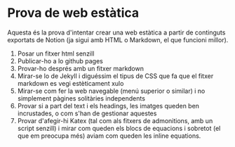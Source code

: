 # Prova de web estàtica
Aquesta és la prova d'intentar crear una web estàtica a partir de continguts exportats de Notion (ja sigui amb HTML o Markdown, el que funcioni millor).
1. Posar un fitxer html senzill
2. Publicar-ho a lo github pages
3. Provar-ho després amb un fitxer markdown
4. Mirar-se lo de Jekyll i diguéssim el tipus de CSS que fa que el fitxer markdown es vegi estèticament xulo
5. Mirar-se com fer la web navegable (menú superior o similar) i no simplement pàgines solitàries independents
6. Provar si a part del text i els headings, les imatges queden ben incrustades, o com s'han de gestionar aquestes
7. Provar d'afegir-hi Katex (tal com als fitxers de admonitions, amb un script senzill) i mirar com queden els blocs de equacions i sobretot (el que em preocupa més) aviam com queden les inline equations.
